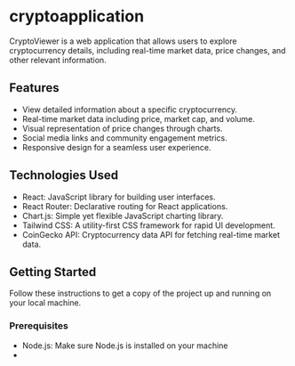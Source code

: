 # cryptoapplication

CryptoViewer is a web application that allows users to explore cryptocurrency details, including real-time market data, price changes, and other relevant information.

## Features

- View detailed information about a specific cryptocurrency.
- Real-time market data including price, market cap, and volume.
- Visual representation of price changes through charts.
- Social media links and community engagement metrics.
- Responsive design for a seamless user experience.

## Technologies Used

- React: JavaScript library for building user interfaces.
- React Router: Declarative routing for React applications.
- Chart.js: Simple yet flexible JavaScript charting library.
- Tailwind CSS: A utility-first CSS framework for rapid UI development.
- CoinGecko API: Cryptocurrency data API for fetching real-time market data.

## Getting Started

Follow these instructions to get a copy of the project up and running on your local machine.

### Prerequisites

- Node.js: Make sure Node.js is installed on your machine
- 
